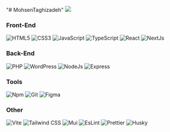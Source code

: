 "# MohsenTaghizadeh" 
![](/github-banner.jpg)

### Front-End
![HTML5](https://img.shields.io/badge/HTML5-E34F26?logo=HTML5&logoColor=white&style=for-the-badge)
![CSS3](https://img.shields.io/badge/CSS3-1572B6?logo=CSS3&logoColor=white&style=for-the-badge)
![JavaScript](https://img.shields.io/badge/JavaScript-F7DF1E?logo=JavaScript&logoColor=black&style=for-the-badge)
![TypeScript](https://img.shields.io/badge/TypeScript-3178C6?logo=TypeScript&logoColor=white&style=for-the-badge)
![React](https://img.shields.io/badge/React-61DAFB?logo=React&logoColor=black&style=for-the-badge)
![NextJs](https://img.shields.io/badge/NextJs-000000?logo=Next.js&logoColor=white&style=for-the-badge)

### Back-End
![PHP](https://img.shields.io/badge/PHP-777BB4?logo=PHP&logoColor=white&style=for-the-badge)
![WordPress](https://img.shields.io/badge/WordPress-21759B?logo=WordPress&logoColor=white&style=for-the-badge)
![NodeJs](https://img.shields.io/badge/NodeJs-339933?logo=nodedotjs&logoColor=white&style=for-the-badge)
![Express](https://img.shields.io/badge/Express-000000?logo=Express&logoColor=white&style=for-the-badge)

### Tools
![Npm](https://img.shields.io/badge/Npm-CB3837?logo=Npm&logoColor=white&style=for-the-badge)
![Git](https://img.shields.io/badge/Git-F05032?logo=Git&logoColor=white&style=for-the-badge)
![Figma](https://img.shields.io/badge/Figma-F24E1E?logo=Figma&logoColor=white&style=for-the-badge)

### Other 
![Vite](https://img.shields.io/badge/Vite-646CFF?logo=Vite&logoColor=white&style=for-the-badge)
![Tailwind CSS](https://img.shields.io/badge/Tailwind&nbsp;CSS-06B6D4?logo=TailwindCSS&logoColor=white&style=for-the-badge)
![Mui](https://img.shields.io/badge/MUI-007fff?logo=MUI&logoColor=white&style=for-the-badge)
![EsLint](https://img.shields.io/badge/EsLint-4B32C3?logo=ESLint&logoColor=white&style=for-the-badge)
![Prettier](https://img.shields.io/badge/Prettier-F7B93E?logo=Prettier&logoColor=black&style=for-the-badge)
![Husky](https://img.shields.io/badge/Husky-10b981?style=for-the-badge)

